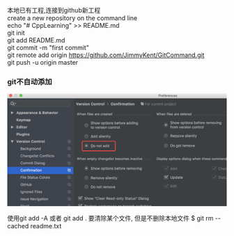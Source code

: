 本地已有工程,连接到github新工程  
create a new repository on the command line  
echo "# CppLearning" >> README.md  
git init  
git add README.md  
git commit -m "first commit"  
git remote add origin https://github.com/JimmyKent/GitCommand.git  
git push -u origin master  


### git不自动添加
![git不自动添加](git不自动添加.png)  

使用git add -A 或者 git add .
要清除某个文件, 但是不删除本地文件
$ git rm --cached readme.txt